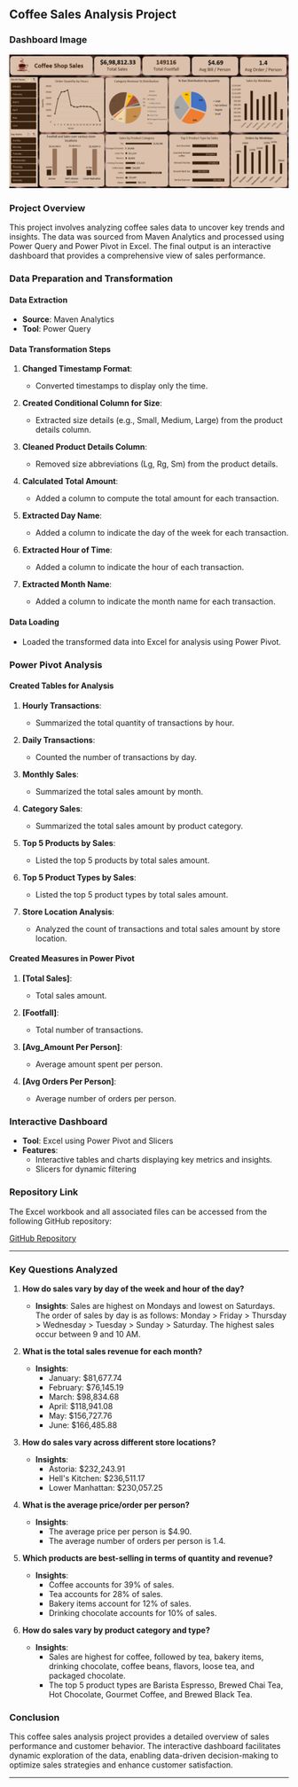 ## Coffee Sales Analysis Project

### Dashboard Image

![Dashboard](CoffeeShopSales_.png)

### Project Overview

This project involves analyzing coffee sales data to uncover key trends and insights. The data was sourced from Maven Analytics and processed using Power Query and Power Pivot in Excel. The final output is an interactive dashboard that provides a comprehensive view of sales performance.

### Data Preparation and Transformation

#### Data Extraction
- **Source**: Maven Analytics
- **Tool**: Power Query

#### Data Transformation Steps

1. **Changed Timestamp Format**:
   - Converted timestamps to display only the time.

2. **Created Conditional Column for Size**:
   - Extracted size details (e.g., Small, Medium, Large) from the product details column.

3. **Cleaned Product Details Column**:
   - Removed size abbreviations (Lg, Rg, Sm) from the product details.

4. **Calculated Total Amount**:
   - Added a column to compute the total amount for each transaction.

5. **Extracted Day Name**:
   - Added a column to indicate the day of the week for each transaction.

6. **Extracted Hour of Time**:
   - Added a column to indicate the hour of each transaction.

7. **Extracted Month Name**:
   - Added a column to indicate the month name for each transaction.

#### Data Loading

- Loaded the transformed data into Excel for analysis using Power Pivot.

### Power Pivot Analysis

#### Created Tables for Analysis

1. **Hourly Transactions**:
   - Summarized the total quantity of transactions by hour.

2. **Daily Transactions**:
   - Counted the number of transactions by day.

3. **Monthly Sales**:
   - Summarized the total sales amount by month.

4. **Category Sales**:
   - Summarized the total sales amount by product category.

5. **Top 5 Products by Sales**:
   - Listed the top 5 products by total sales amount.

6. **Top 5 Product Types by Sales**:
   - Listed the top 5 product types by total sales amount.

7. **Store Location Analysis**:
   - Analyzed the count of transactions and total sales amount by store location.

#### Created Measures in Power Pivot

1. **[Total Sales]**:
   - Total sales amount.

2. **[Footfall]**:
   - Total number of transactions.

3. **[Avg_Amount Per Person]**:
   - Average amount spent per person.

4. **[Avg Orders Per Person]**:
   - Average number of orders per person.

### Interactive Dashboard

- **Tool**: Excel using Power Pivot and Slicers
- **Features**:
  - Interactive tables and charts displaying key metrics and insights.
  - Slicers for dynamic filtering


### Repository Link

The Excel workbook and all associated files can be accessed from the following GitHub repository:

[GitHub Repository](https://github.com/yourusername/coffee-sales-analysis)

---

### Key Questions Analyzed

1. **How do sales vary by day of the week and hour of the day?**
   - **Insights**: Sales are highest on Mondays and lowest on Saturdays. The order of sales by day is as follows: Monday > Friday > Thursday > Wednesday > Tuesday > Sunday > Saturday. The highest sales occur between 9 and 10 AM.

2. **What is the total sales revenue for each month?**
   - **Insights**:
     - January: $81,677.74
     - February: $76,145.19
     - March: $98,834.68
     - April: $118,941.08
     - May: $156,727.76
     - June: $166,485.88

3. **How do sales vary across different store locations?**
   - **Insights**:
     - Astoria: $232,243.91
     - Hell's Kitchen: $236,511.17
     - Lower Manhattan: $230,057.25

4. **What is the average price/order per person?**
   - **Insights**: 
     - The average price per person is $4.90.
     - The average number of orders per person is 1.4.

5. **Which products are best-selling in terms of quantity and revenue?**
   - **Insights**: 
     - Coffee accounts for 39% of sales.
     - Tea accounts for 28% of sales.
     - Bakery items account for 12% of sales.
     - Drinking chocolate accounts for 10% of sales.

6. **How do sales vary by product category and type?**
   - **Insights**:
     - Sales are highest for coffee, followed by tea, bakery items, drinking chocolate, coffee beans, flavors, loose tea, and packaged chocolate.
     - The top 5 product types are Barista Espresso, Brewed Chai Tea, Hot Chocolate, Gourmet Coffee, and Brewed Black Tea.

### Conclusion

This coffee sales analysis project provides a detailed overview of sales performance and customer behavior. The interactive dashboard facilitates dynamic exploration of the data, enabling data-driven decision-making to optimize sales strategies and enhance customer satisfaction.

---
